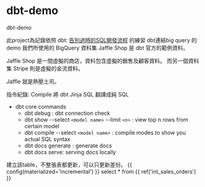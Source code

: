 # dbt-demo

dbt-demo

此project為記錄依照 dbt: [告別過時的SQL開發流程](https://ithelp.ithome.com.tw/users/20159575/ironman/6032) 的練習
dbt連結big query 的demo
我們所使用的 BigQuery 資料集 Jaffle Shop 是 dbt 官方的範例資料。

Jaffle Shop 是一間虛擬的商店，資料包含虛擬的銷售及顧客資料。
而另一個資料集 Stripe 則是虛擬的金流資料。

Jaffle 就是熱壓土司。

指令紀錄:
Compile 將 dbt Jinja SQL 翻譯成純 SQL

- dbt core commands
  - dbt debug : dbt connection check
  - dbt show --select `<model name>`  --limit `<n>` : view top n rows from certain model
  - dbt compile --select `<model name>` : compile modes to show you actual SQL syntax
  - dbt docs generate : generate docs
  - dbt docs serve: serving docs locally

建立該table，不整張表都更新，可以只更新差份。
{{ config(materialized='incremental') }}
select * from {{ ref('int_sales_orders') }}
